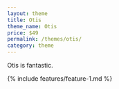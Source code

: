 ```yaml
---
layout: theme
title: Otis
theme_name: Otis
price: $49
permalink: /themes/otis/
category: theme
---
```


Otis is fantastic.

{% include features/feature-1.md %}